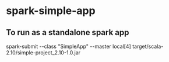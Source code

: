 # spark-simple-app

## To run as a standalone spark app

spark-submit --class "SimpleApp" --master local[4] target/scala-2.10/simple-project_2.10-1.0.jar
